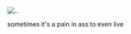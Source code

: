 ![..](https://i.pinimg.com/originals/1f/ed/0b/1fed0b8c7411ad95b263fdc6d6a34c5c.jpg)

sometimes it's a pain in ass to even live
